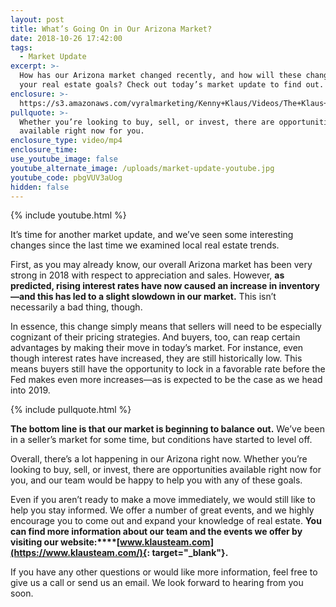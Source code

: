 ```yaml
---
layout: post
title: What’s Going On in Our Arizona Market?
date: 2018-10-26 17:42:00
tags:
  - Market Update
excerpt: >-
  How has our Arizona market changed recently, and how will these changes impact
  your real estate goals? Check out today’s market update to find out.
enclosure: >-
  https://s3.amazonaws.com/vyralmarketing/Kenny+Klaus/Videos/The+Klaus+Team-+Whats+Going+On+in+Our+Arizona+Market%253F.mp4
pullquote: >-
  Whether you’re looking to buy, sell, or invest, there are opportunities
  available right now for you.
enclosure_type: video/mp4
enclosure_time:
use_youtube_image: false
youtube_alternate_image: /uploads/market-update-youtube.jpg
youtube_code: pbgVUV3aUog
hidden: false
---
```


{% include youtube.html %}

It’s time for another market update, and we’ve seen some interesting changes since the last time we examined local real estate trends.

First, as you may already know, our overall Arizona market has been very strong in 2018 with respect to appreciation and sales. However, **as predicted, rising interest rates have now caused an increase in inventory—and this has led to a slight slowdown in our market.** This isn’t necessarily a bad thing, though.

In essence, this change simply means that sellers will need to be especially cognizant of their pricing strategies. And buyers, too, can reap certain advantages by making their move in today’s market. For instance, even though interest rates have increased, they are still historically low. This means buyers still have the opportunity to lock in a favorable rate before the Fed makes even more increases—as is expected to be the case as we head into 2019.

{% include pullquote.html %}

**The bottom line is that our market is beginning to balance out.** We’ve been in a seller’s market for some time, but conditions have started to level off.

Overall, there’s a lot happening in our Arizona right now. Whether you’re looking to buy, sell, or invest, there are opportunities available right now for you, and our team would be happy to help you with any of these goals.

Even if you aren’t ready to make a move immediately, we would still like to help you stay informed. We offer a number of great events, and we highly encourage you to come out and expand your knowledge of real estate. **You can find more information about our team and the events we offer by visiting our website:****[www.klausteam.com](https://www.klausteam.com/){: target="_blank"}.**

If you have any other questions or would like more information, feel free to give us a call or send us an email. We look forward to hearing from you soon.

